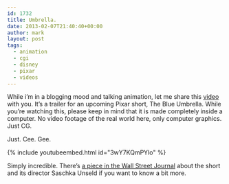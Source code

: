 ```yaml
---
id: 1732
title: Umbrella.
date: 2013-02-07T21:40:40+00:00
author: mark
layout: post
tags:
  - animation
  - cgi
  - disney
  - pixar
  - videos
---
```

While i&#8217;m in a blogging mood and talking animation, let me share this [video](http://www.youtube.com/watch?v=3wY7KQmPYlo) with you. It&#8217;s a trailer for an upcoming Pixar short, The Blue Umbrella. While you&#8217;re watching this, please keep in mind that it is made completely inside a computer. No video footage of the real world here, only computer graphics. Just CG.

Just. Cee. Gee.

{% include youtubeembed.html id="3wY7KQmPYlo" %}

Simply incredible. There&#8217;s [a piece in the Wall Street Journal](http://blogs.wsj.com/speakeasy/2013/01/07/watch-an-exclusive-clip-of-pixars-new-short-the-blue-umbrella/) about the short and its director Saschka Unseld if you want to know a bit more.
